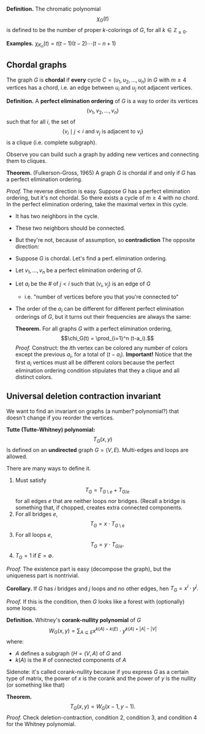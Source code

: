 **Definition.** The chromatic polynomial
$$\chi_G(t)$$is defined to be the number of proper $k$-colorings of $G$, for all $k \in \mathbb{Z}_{\ge 0}$.

**Examples.** $\chi_{K_n}(t) = t(t-1)(t-2) \cdots (t-n+1)$


## Chordal graphs
The graph $G$ is **chordal** if **every** cycle $C = (u_1, u_2, \dots, u_n)$ in $G$ with $m \ge 4$ vertices has a chord, i.e. an edge between $u_i$ and $u_j$ not adjacent vertices.

**Definition.** A **perfect elimination ordering** of $G$ is a way to order its vertices
$$(v_1, v_2, \dots, v_n)$$
such that for all $i$, the set of
$$\{v_i \mid j < i \text{ and }v_j\text{ is adjacent to }v_i\}$$
is a clique (i.e. complete subgraph).

Observe you can build such a graph by adding new vertices and connecting them to cliques.

**Theorem.** (Fulkerson-Gross, 1965) A graph $G$ is chordal if and only if $G$ has a perfect elimination ordering.

*Proof.* The reverse direction is easy. Suppose $G$ has a perfect elimination ordering, but it's not chordal. So there exists a cycle of $m \ge 4$ with no chord. In the perfect elimination ordering, take the maximal vertex in this cycle.
- It has two neighbors in the cycle.
- These two neighbors should be connected.
- But they're not, because of assumption, so **contradiction**
The opposite direction:
- Suppose $G$ is chordal. Let's find a perf. elimination ordering.
- Let $v_1, \dots, v_n$ be a perfect elimination ordering of $G$.
- Let $a_i$ be the \# of $j < i$ such that $(v_i, v_j)$ is an edge of $G$
	- i.e. "number of vertices before you that you're connected to"
- The order of the $a_i$ can be different for different perfect elimination orderings of $G$, but it turns out their frequencies are always the same:
  
  **Theorem.** For all graphs $G$ with a perfect elimination ordering,
  $$\chi_G(t) = \prod_{i=1}^n (t-a_i).$$
  *Proof.* Construct: the $i$th vertex can be colored any number of colors except the previous $a_i$, for a total of $(t-a_i)$. **Important!** Notice that the first $a_i$ vertices must all be different colors because the perfect elimination ordering condition stipulates that they a clique and all distinct colors.

## Universal deletion contraction invariant
We want to find an invariant on graphs (a number? polynomial?) that doesn't change if you reorder the vertices.

**Tutte (Tutte-Whitney) polynomial:**
$$T_G(x, y)$$
Is defined on an **undirected** graph $G = (V, E)$. Multi-edges and loops are allowed.

There are many ways to define it.
1. Must satisfy
   $$T_G = T_{G\setminus e} + T_{G/e}$$
   for all edges $e$ that are neither loops nor bridges. (Recall a bridge is something that, if chopped, creates extra connected components.
2. For all bridges $e$,
   $$T_G = x \cdot T_{G\setminus e}$$
3. For all loops $e$,
   $$T_G = y \cdot T_{G/e}.$$
4. $T_G = 1$ if $E = \emptyset.$

*Proof.* The existence part is easy (decompose the graph), but the uniqueness part is nontrivial.

**Corollary.** If $G$ has $i$ bridges and $j$ loops and no other edges, hen $T_G = x^i \cdot y^j.$

*Proof.* If this is the condition, then $G$ looks like a forest with (optionally) some loops.


**Definition.** Whitney's **corank-nullity polynomial** of $G$
$$W_G(x, y) = \sum_{A\subseteq E} x^{k(A)-k(E)} \cdot y^{k(A) + |A| - |V|}$$
where:
- $A$ defines a subgraph $(H = (V, A)$ of $G$ and
- $k(A)$ is the \# of connected components of $A$

Sidenote: it's called corank-nullity because if you express $G$ as a certain type of matrix, the power of $x$ is the corank and the power of $y$ is the nullity (or something like that)

**Theorem.**
$$T_G(x, y) = W_G(x-1, y-1).$$
*Proof.* Check deletion-contraction, condition 2, condition 3, and condition 4 for the Whitney polynomial.


